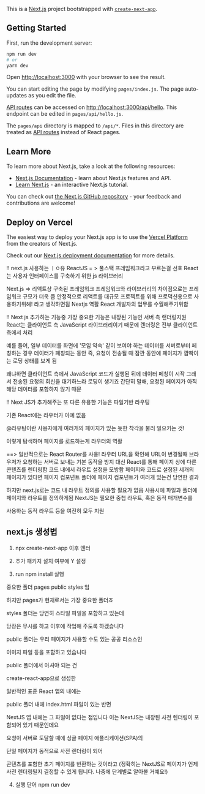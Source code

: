 This is a [Next.js](https://nextjs.org/) project bootstrapped with [`create-next-app`](https://github.com/vercel/next.js/tree/canary/packages/create-next-app).

## Getting Started

First, run the development server:

```bash
npm run dev
# or
yarn dev
```

Open [http://localhost:3000](http://localhost:3000) with your browser to see the result.

You can start editing the page by modifying `pages/index.js`. The page auto-updates as you edit the file.

[API routes](https://nextjs.org/docs/api-routes/introduction) can be accessed on [http://localhost:3000/api/hello](http://localhost:3000/api/hello). This endpoint can be edited in `pages/api/hello.js`.

The `pages/api` directory is mapped to `/api/*`. Files in this directory are treated as [API routes](https://nextjs.org/docs/api-routes/introduction) instead of React pages.

## Learn More

To learn more about Next.js, take a look at the following resources:

- [Next.js Documentation](https://nextjs.org/docs) - learn about Next.js features and API.
- [Learn Next.js](https://nextjs.org/learn) - an interactive Next.js tutorial.

You can check out [the Next.js GitHub repository](https://github.com/vercel/next.js/) - your feedback and contributions are welcome!

## Deploy on Vercel

The easiest way to deploy your Next.js app is to use the [Vercel Platform](https://vercel.com/new?utm_medium=default-template&filter=next.js&utm_source=create-next-app&utm_campaign=create-next-app-readme) from the creators of Next.js.

Check out our [Next.js deployment documentation](https://nextjs.org/docs/deployment) for more details.

!! next.js 사용하는 ㅣㅇ유
ReactJS = > 풀스택 프레임워크라고 부르는걸 선호
React 는 사용자 인터페이스를 구축하기 위한 js 라이브러리

Next.js => 리액트상 구축된 프레임워크
프레임워크와 라이브러리의 차이점으로는 프레임워크 규모가 더욱 큼
안정적으로 리액트를 대규모 프로젝트를 위해 프로덕션용으로 사용하기위해! 라고 생각하면됨
Nextjs 역활
React 개발자의 업무를 수월해주기위함

!! Next js 추가하는 기능중 가장 중요한 기능은
내장된 기능인 서버 측 랜더링지원
React는 클라이언트 측 JavaScript 라이브러리이기 때문에 렌더링은 전부 클라이언트 측에서 처리

예를 들어, 일부 데이터를 화면에 '모임 약속' 같이 보여야 하는 데이터를 서버로부터 페칭하는 경우
데이터가 페칭되는 동안 즉, 요청이 전송될 때 잠깐 동안에 페이지가 깜빡이는 로딩 상태를 보게 됨

왜냐하면 클라이언트 측에서 JavaScript 코드가 실행된 뒤에 데이터 페칭이 시작
그래서 전송된 요청의 회신을 대기하느라 로딩이 생기죠 간단히 말해, 요청된 페이지가 아직 해당 데이터를 포함하지 않기 때문

!! Next JS가 추가해주는 또 다른 유용한 기능은 파일기반 라우팅

기존 React에는 라우터가 아예 없음

@라우팅이란 사용자에게 여러개의 페이지가 있는 듯한 착각을 불러 일으키는 것!

이렇게 탐색하며 페이지를 로드하는게 라우터의 역활

==> 일반적으로는 React Router를 사용!
라우터 URL을 확인해 URL이 변경될때 브라우저가 요청하는 서버로 보내는 기본 동작을 방지
대신 React를 통해 페이지 상에 다른 콘텐츠를 렌더링함
코드 내에서 라우트 설정을 모방함
페이지와 코드로 설정된 세개의 페이지가 있다면 페이지 컴포넌트 폴더에 페이지 컴포넌트가 여러개 있는건 당연한 결과

하지만 next.js로는 코드 내 라우트 정의를 사용할 필요가 없음
사용시에 파일과 폴더에 페이지와 라우트를 정의하게됨
NextJS는 필요한 중첩 라우트, 혹은 동적 매개변수를

사용하는 동적 라우트 등을 여전히 모두 지원

## next.js 생성법

1. npx create-next-app
   이후 엔터
2. 추가 패키지 설치 여부에 Y 설정

3. run npm install 실행

중요한 폴더 pages public styles 임

하지만 pages가 현재로서는 가장 중요한 폴더죠

styles 폴더는 당연히 스타일 파일을 포함하고 있는데

당장은 무시를 하고 이후에 작업해 주도록 하겠습니다

public 폴더는 우리 페이지가 사용할 수도 있는 공공 리소스인

이미지 파일 등을 포함하고 있습니다

public 폴더에서 아셔야 되는 건

create-react-app으로 생성한

일반적인 표준 React 앱의 내에는

public 폴더 내에 index.html 파일이 있는 반면

NextJS 앱 내에는 그 파일이 없다는 점입니다
이는 NextJS는 내장된 사전 렌더링이 포함되어 있기 때문인데요

요청이 서버로 도달할 때에 싱글 페이지 애플리케이션(SPA)의

단일 페이지가 동적으로 사전 렌더링이 되어

콘텐츠를 포함한 초기 페이지를 반환하는 것이라고 (정확히는 NextJS로 페이지가 언제 사전 렌더링될지 결정할 수 있게 됩니다. 나중에 단계별로 알아볼 거예요!)

4. 실행 단어 npm run dev
